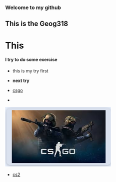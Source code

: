 ### Welcome to my github
## This is the Geog318
# This
#### I try to do some exercise

- this is my try first

- **next try**

- [csgo](https://www.counter-strike.net/)
- 
![photo](https://github.com/YinzhengChen/YinzhengChen/blob/main/photo.png)

- [cs2](https://www.counter-strike.net/cs2)
